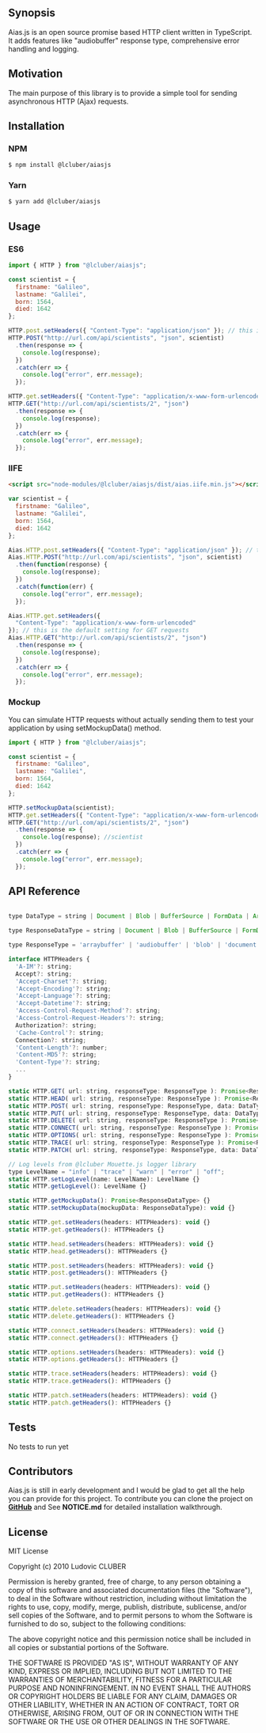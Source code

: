 ## Synopsis

Aias.js is an open source promise based HTTP client written in TypeScript.
It adds features like "audiobuffer" response type, comprehensive error handling and logging.

## Motivation

The main purpose of this library is to provide a simple tool for sending asynchronous HTTP (Ajax) requests.

## Installation

### NPM

```bash
$ npm install @lcluber/aiasjs
```

### Yarn

```bash
$ yarn add @lcluber/aiasjs
```

## Usage

### ES6

```javascript
import { HTTP } from "@lcluber/aiasjs";

const scientist = {
  firstname: "Galileo",
  lastname: "Galilei",
  born: 1564,
  died: 1642
};

HTTP.post.setHeaders({ "Content-Type": "application/json" }); // this is the default setting for POST requests
HTTP.POST("http://url.com/api/scientists", "json", scientist)
  .then(response => {
    console.log(response);
  })
  .catch(err => {
    console.log("error", err.message);
  });

HTTP.get.setHeaders({ "Content-Type": "application/x-www-form-urlencoded" }); // this is the default setting for GET requests
HTTP.GET("http://url.com/api/scientists/2", "json")
  .then(response => {
    console.log(response);
  })
  .catch(err => {
    console.log("error", err.message);
  });
```

### IIFE

```html
<script src="node-modules/@lcluber/aiasjs/dist/aias.iife.min.js"></script>
```

```javascript
var scientist = {
  firstname: "Galileo",
  lastname: "Galilei",
  born: 1564,
  died: 1642
};

Aias.HTTP.post.setHeaders({ "Content-Type": "application/json" }); // this is the default setting for POST requests
Aias.HTTP.POST("http://url.com/api/scientists", "json", scientist)
  .then(function(response) {
    console.log(response);
  })
  .catch(function(err) {
    console.log("error", err.message);
  });

Aias.HTTP.get.setHeaders({
  "Content-Type": "application/x-www-form-urlencoded"
}); // this is the default setting for GET requests
Aias.HTTP.GET("http://url.com/api/scientists/2", "json")
  .then(response => {
    console.log(response);
  })
  .catch(err => {
    console.log("error", err.message);
  });
```

### Mockup

You can simulate HTTP requests without actually sending them to test your application by using setMockupData() method.

```javascript
import { HTTP } from "@lcluber/aiasjs";

const scientist = {
  firstname: "Galileo",
  lastname: "Galilei",
  born: 1564,
  died: 1642
};

HTTP.setMockupData(scientist);
HTTP.get.setHeaders({ "Content-Type": "application/x-www-form-urlencoded" }); // this is the default setting for GET requests
HTTP.GET("http://url.com/api/scientists/2", "json")
  .then(response => {
    console.log(response); //scientist
  })
  .catch(err => {
    console.log("error", err.message);
  });
```

## API Reference

```javascript

type DataType = string | Document | Blob | BufferSource | FormData | ArrayBufferView | ArrayBuffer | FormData | URLSearchParams | ReadableStream | Object | null;

type ResponseDataType = string | Document | Blob | BufferSource | FormData | ArrayBufferView | ArrayBuffer | AudioBuffer | FormData | URLSearchParams | ReadableStream | Object | null;

type ResponseType = 'arraybuffer' | 'audiobuffer' | 'blob' | 'document' | 'json' | 'text' | '';

interface HTTPHeaders {
  'A-IM'?: string;
  Accept?: string;
  'Accept-Charset'?: string;
  'Accept-Encoding'?: string;
  'Accept-Language'?: string;
  'Accept-Datetime'?: string;
  'Access-Control-Request-Method'?: string;
  'Access-Control-Request-Headers'?: string;
  Authorization?: string;
  'Cache-Control'?: string;
  Connection?: string;
  'Content-Length'?: number;
  'Content-MD5'?: string;
  'Content-Type'?: string;
  ...
}

static HTTP.GET( url: string, responseType: ResponseType ): Promise<ResponseDataType> {}
static HTTP.HEAD( url: string, responseType: ResponseType ): Promise<ResponseDataType> {}
static HTTP.POST( url: string, responseType: ResponseType, data: DataType ): Promise<ResponseDataType> {}
static HTTP.PUT( url: string, responseType: ResponseType, data: DataType ): Promise<ResponseDataType> {}
static HTTP.DELETE( url: string, responseType: ResponseType ): Promise<ResponseDataType> {}
static HTTP.CONNECT( url: string, responseType: ResponseType ): Promise<ResponseDataType> {}
static HTTP.OPTIONS( url: string, responseType: ResponseType ): Promise<ResponseDataType> {}
static HTTP.TRACE( url: string, responseType: ResponseType ): Promise<ResponseDataType> {}
static HTTP.PATCH( url: string, responseType: ResponseType, data: DataType ): Promise<ResponseDataType> {}

// Log levels from @lcluber Mouette.js logger library
type LevelName = "info" | "trace" | "warn" | "error" | "off";
static HTTP.setLogLevel(name: LevelName): LevelName {}
static HTTP.getLogLevel(): LevelName {}

static HTTP.getMockupData(): Promise<ResponseDataType> {}
static HTTP.setMockupData(mockupData: ResponseDataType): void {}

static HTTP.get.setHeaders(headers: HTTPHeaders): void {}
static HTTP.get.getHeaders(): HTTPHeaders {}

static HTTP.head.setHeaders(headers: HTTPHeaders): void {}
static HTTP.head.getHeaders(): HTTPHeaders {}

static HTTP.post.setHeaders(headers: HTTPHeaders): void {}
static HTTP.post.getHeaders(): HTTPHeaders {}

static HTTP.put.setHeaders(headers: HTTPHeaders): void {}
static HTTP.put.getHeaders(): HTTPHeaders {}

static HTTP.delete.setHeaders(headers: HTTPHeaders): void {}
static HTTP.delete.getHeaders(): HTTPHeaders {}

static HTTP.connect.setHeaders(headers: HTTPHeaders): void {}
static HTTP.connect.getHeaders(): HTTPHeaders {}

static HTTP.options.setHeaders(headers: HTTPHeaders): void {}
static HTTP.options.getHeaders(): HTTPHeaders {}

static HTTP.trace.setHeaders(headers: HTTPHeaders): void {}
static HTTP.trace.getHeaders(): HTTPHeaders {}

static HTTP.patch.setHeaders(headers: HTTPHeaders): void {}
static HTTP.patch.getHeaders(): HTTPHeaders {}
```

## Tests

No tests to run yet

## Contributors

Aias.js is still in early development and I would be glad to get all the help you can provide for this project.
To contribute you can clone the project on **[GitHub](https://github.com/LCluber/Aias.js)** and See **NOTICE.md** for detailed installation walkthrough.

## License

MIT License

Copyright (c) 2010 Ludovic CLUBER

Permission is hereby granted, free of charge, to any person obtaining a copy
of this software and associated documentation files (the "Software"), to deal
in the Software without restriction, including without limitation the rights
to use, copy, modify, merge, publish, distribute, sublicense, and/or sell
copies of the Software, and to permit persons to whom the Software is
furnished to do so, subject to the following conditions:

The above copyright notice and this permission notice shall be included in all
copies or substantial portions of the Software.

THE SOFTWARE IS PROVIDED "AS IS", WITHOUT WARRANTY OF ANY KIND, EXPRESS OR
IMPLIED, INCLUDING BUT NOT LIMITED TO THE WARRANTIES OF MERCHANTABILITY,
FITNESS FOR A PARTICULAR PURPOSE AND NONINFRINGEMENT. IN NO EVENT SHALL THE
AUTHORS OR COPYRIGHT HOLDERS BE LIABLE FOR ANY CLAIM, DAMAGES OR OTHER
LIABILITY, WHETHER IN AN ACTION OF CONTRACT, TORT OR OTHERWISE, ARISING FROM,
OUT OF OR IN CONNECTION WITH THE SOFTWARE OR THE USE OR OTHER DEALINGS IN THE
SOFTWARE.
